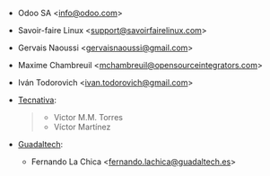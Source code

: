 - Odoo SA \<<info@odoo.com>\>

- Savoir-faire Linux \<<support@savoirfairelinux.com>\>

- Gervais Naoussi \<<gervaisnaoussi@gmail.com>\>

- Maxime Chambreuil \<<mchambreuil@opensourceintegrators.com>\>

- Iván Todorovich \<<ivan.todorovich@gmail.com>\>

- [Tecnativa](https://www.tecnativa.com):

  > - Victor M.M. Torres
  > - Víctor Martínez

- [Guadaltech](https://www.guadaltech.es):

  - Fernando La Chica \<<fernando.lachica@guadaltech.es>\>
